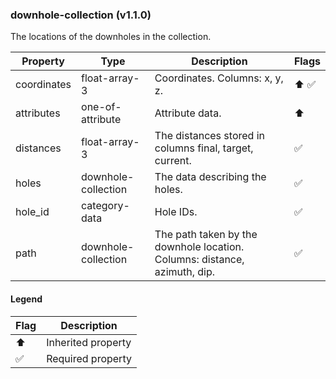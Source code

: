 ### downhole-collection (v1.1.0)
The locations of the downholes in the collection.

| Property | Type | Description | Flags |
|---|---|---|---|
| coordinates | float-array-3 | Coordinates. Columns: x, y, z. | ⬆️ ✅ |
| attributes | one-of-attribute | Attribute data. | ⬆️ |
| distances | float-array-3 | The distances stored in columns final, target, current. | ✅ |
| holes | downhole-collection | The data describing the holes. | ✅ |
| hole_id | category-data | Hole IDs. | ✅ |
| path | downhole-collection | The path taken by the downhole location. Columns: distance, azimuth, dip. | ✅ |


#### Legend

| Flag | Description |
| --- | --- |
| ⬆️ | Inherited property |
| ✅ | Required property |

